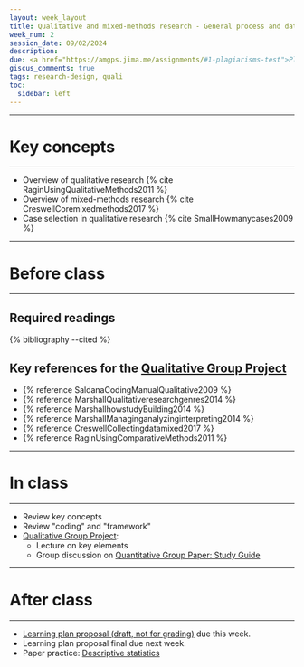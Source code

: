 ```yaml
---
layout: week_layout
title: Qualitative and mixed-methods research - General process and data collection
week_num: 2
session_date: 09/02/2024
description:
due: <a href="https://amgps.jima.me/assignments/#1-plagiarisms-test">Plagiarisms test</a>
giscus_comments: true
tags: research-design, quali
toc:
  sidebar: left
---
```


---
# Key concepts
---

- Overview of qualitative research {% cite RaginUsingQualitativeMethods2011 %}
- Overview of mixed-methods research {% cite CreswellCoremixedmethods2017 %}
- Case selection in qualitative research {% cite SmallHowmanycases2009 %}

---
# Before class
---

## Required readings
{% bibliography --cited %}

## Key references for the [Qualitative Group Project](/assignments/#5-qualitative-group-project)

- {% reference SaldanaCodingManualQualitative2009 %}
- {% reference MarshallQualitativeresearchgenres2014 %}
- {% reference MarshallhowstudyBuilding2014 %}
- {% reference MarshallManaginganalyzinginterpreting2014 %}
- {% reference CreswellCollectingdatamixed2017 %}
- {% reference RaginUsingComparativeMethods2011 %}

---
# In class
---
- Review key concepts
- Review "coding" and "framework"
- [Qualitative Group Project](/assignments/#5-qualitative-group-project):
	- Lecture on key elements
	- Group discussion on [Quantitative Group Paper: Study Guide](https://docs.google.com/document/d/1qhHD8RBbST6uIs645GRWbZe4-JbocQkqMkqyRoPvgQg/edit?usp=sharing)

---
# After class
---

- [Learning plan proposal (draft, not for grading)](/assignments/#3-customized-learning) due this week.
- Learning plan proposal final due next week.
- Paper practice: [Descriptive statistics](/assignments/#211-paper-practice)